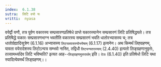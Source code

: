 ```yaml
---
index:  6.1.38
sutra:  लिटि वयो यः
vritti:  nyasa
---
```


वयेर्द्वौ यणौ, तत्र पूर्वण वकारस्य सम्प्रसारणप्रतिषेधे प्राप्ते यकारस्यानेन सम्प्रसारणं लिटि प्रतिषिद्ध्यते। तत्र प्रतिषिद्धे यकारः सम्प्रसारणभाग्न भवतीति वकारस्य सम्प्रसारणं भवति धातोरभ्यासस्य च; तत्र धातोर्ग्रह्यादिसूत्रेण (6.1.16) अभ्यासस्य `लिट्यब्यासस्योभयेषाम्` (6.1.17) इत्यनेन। अथ किमर्थं लिह्ग्रहणम्, यावता वयेरादेशस्य लिटोऽन्यत्र सम्भवो नास्ति, तद्विधौ `लिट्यन्यतरस्याम्` (2.4.40) इत्यतो लिङ्ग्रहणानुवृत्तेः, तत्सामर्थ्यादेव लिटि भविष्यति? इत्यत आह--`लिङ्ग्रहणमुत्तरार्थम्` इति। `वेञः` (6.1.40) इति प्रतिषेधो लिटि यथा स्यादित्येवमर्थं लिङ्ग्रहणम्।।


